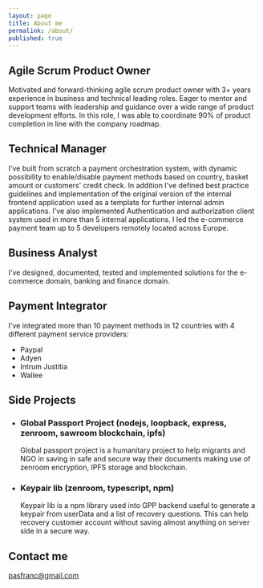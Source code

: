```yaml
---
layout: page
title: About me
permalink: /about/
published: true
---
```

## Agile Scrum Product Owner

Motivated and forward-thinking agile scrum product owner with 3+ years experience in business and technical leading roles. Eager to mentor and support teams with leadership and guidance over a wide range of product development efforts. In this role, I was able to coordinate 90% of product completion in line with the company roadmap. 

## Technical Manager

I've built from scratch a payment orchestration system, with dynamic possibility to enable/disable payment methods based on country, basket amount or customers' credit check.
In addition I've defined best practice guidelines and implementation of the original version of the internal frontend application used as a template for further internal admin applications.
I've also implemented Authentication and authorization client system used in more than 5 internal applications. I led the e-commerce payment team up to 5 developers remotely located across Europe.

## Business Analyst

I've designed, documented, tested and implemented solutions for the e-commerce domain, banking and finance domain.

## Payment Integrator

I've integrated more than 10 payment methods in 12 countries with 4 different payment service providers:
- Paypal
- Adyen
- Intrum Justitia
- Wallee

## Side Projects

 - ### Global Passport Project (nodejs, loopback, express, zenroom, sawroom blockchain, ipfs)
   Global passport project is a humanitary project to help migrants and NGO in saving in safe and
   secure way their documents making use of zenroom encryption, IPFS storage and blockchain.
 - ### Keypair lib (zenroom, typescript, npm)
   Keypair lib is a npm library used into GPP backend useful to generate a keypair from userData
   and a list of recovery questions. This can help recovery customer account without saving almost
   anything on server side in a secure way.

## Contact me

[pasfranc@gmail.com](mailto:pasfranc@gmail.com)
